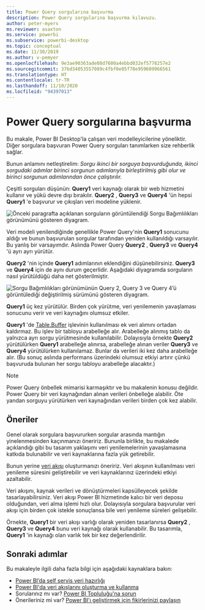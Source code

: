 ```yaml
---
title: Power Query sorgularına başvurma
description: Power Query sorgularına başvurma kılavuzu.
author: peter-myers
ms.reviewer: asaxton
ms.service: powerbi
ms.subservice: powerbi-desktop
ms.topic: conceptual
ms.date: 11/30/2019
ms.author: v-pemyer
ms.openlocfilehash: 9e3ae90363ade08d7600a4ebbd032ef5778257e2
ms.sourcegitcommit: 37bd34053557089c4fbf0e05f78e959609966561
ms.translationtype: HT
ms.contentlocale: tr-TR
ms.lasthandoff: 11/10/2020
ms.locfileid: "94397013"
---
```

# <a name="referencing-power-query-queries"></a>Power Query sorgularına başvurma

Bu makale, Power BI Desktop'la çalışan veri modelleyicilerine yöneliktir. Diğer sorgulara başvuran Power Query sorguları tanımlarken size rehberlik sağlar.

Bunun anlamını netleştirelim: _Sorgu ikinci bir sorguya başvurduğunda, ikinci sorgudaki adımlar birinci sorgunun adımlarıyla birleştirilmiş gibi olur ve birinci sorgunun adımlarından önce çalıştırılır._

Çeşitli sorguları düşünün: **Query1** veri kaynağı olarak bir web hizmetini kullanır ve yükü devre dışı bırakılır. **Query2** , **Query3** ve **Query4** 'ün hepsi **Query1** 'e başvurur ve çıkışları veri modeline yüklenir.

![Önceki paragrafta açıklanan sorguların görüntülendiği Sorgu Bağımlılıkları görünümünü gösteren diyagram.](media/power-query-referenced-queries/query-dependencies-web-service.png)

Veri modeli yenilendiğinde genellikle Power Query'nin **Query1** sonucunu aldığı ve bunun başvurulan sorgular tarafından yeniden kullanıldığı varsayılır. Bu yanlış bir varsayımdır. Aslında Power Query **Query2** , **Query3** ve **Query4** 'ü ayrı ayrı yürütür.

**Query2** 'nin içinde **Query1** adımlarının eklendiğini düşünebilirsiniz. **Query3** ve **Query4** için de aynı durum geçerlidir. Aşağıdaki diyagramda sorguların nasıl yürütüldüğü daha net gösterilmiştir.

![Sorgu Bağımlılıkları görünümünün Query 2, Query 3 ve Query 4’ü görüntülediği değiştirilmiş sürümünü gösteren diyagram.](media/power-query-referenced-queries/query-dependencies-web-service-concept.png)

**Query1** üç kez yürütülür. Birden çok yürütme, veri yenilemenin yavaşlaması sonucunu verir ve veri kaynağını olumsuz etkiler.

**Query1** 'de [Table.Buffer](/powerquery-m/table-buffer) işlevinin kullanılması ek veri alımını ortadan kaldırmaz. Bu işlev bir tabloyu arabelleğe alır. Arabelleğe alınmış tablo da yalnızca ayrı sorgu yürütmesinde kullanılabilir. Dolayısıyla örnekte **Query2** yürütülürken **Query1** arabelleğe alınırsa, arabelleğe alınan veriler **Query3** ve **Query4** yürütülürken kullanılamaz. Bunlar da verileri iki kez daha arabelleğe alır. (Bu sonuç aslında performans üzerindeki olumsuz etkiyi artırır çünkü başvuruda bulunan her sorgu tabloyu arabelleğe alacaktır.)

> [!NOTE]
> Power Query önbellek mimarisi karmaşıktır ve bu makalenin konusu değildir. Power Query bir veri kaynağından alınan verileri önbelleğe alabilir. Öte yandan sorguyu yürütürken veri kaynağından verileri birden çok kez alabilir.

## <a name="recommendations"></a>Öneriler

Genel olarak sorgulara başvururken sorgular arasında mantığın yinelenmesinden kaçınmanızı öneririz. Bununla birlikte, bu makalede açıklandığı gibi bu tasarım yaklaşımı veri yenilemelerinin yavaşlamasına katkıda bulunabilir ve veri kaynaklarına fazla yük getirebilir.

Bunun yerine [veri akışı](../transform-model/dataflows/dataflows-introduction-self-service.md) oluşturmanızı öneririz. Veri akışının kullanılması veri yenileme süresini geliştirebilir ve veri kaynaklarınız üzerindeki etkiyi azaltabilir.

Veri akışını, kaynak verileri ve dönüştürmeleri kapsülleyecek şekilde tasarlayabilirsiniz. Veri akışı Power BI hizmetinde kalıcı bir veri deposu olduğundan, veri alma işlemi hızlı olur. Dolayısıyla sorgulara başvurular veri akışı için birden çok istekle sonuçlansa bile veri yenileme süreleri gelişebilir.

Örnekte, **Query1** bir veri akışı varlığı olarak yeniden tasarlanırsa **Query2** , **Query3** ve **Query4** bunu veri kaynağı olarak kullanabilir. Bu tasarımla, **Query1** 'in kaynağı olan varlık tek bir kez değerlendirilir.

## <a name="next-steps"></a>Sonraki adımlar

Bu makaleyle ilgili daha fazla bilgi için aşağıdaki kaynaklara bakın:

- [Power BI’da self servis veri hazırlığı](../transform-model/dataflows/dataflows-introduction-self-service.md)
- [Power BI'da veri akışlarını oluşturma ve kullanma](../transform-model/dataflows/dataflows-create.md)
- Sorularınız mı var? [Power BI Topluluğu'na sorun](https://community.powerbi.com/)
- Önerileriniz mi var? [Power BI'ı geliştirmek için fikirlerinizi paylaşın](https://ideas.powerbi.com/)
